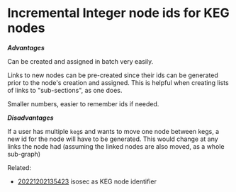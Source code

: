 # Incremental Integer node ids for KEG nodes

***Advantages***

Can be created and assigned in batch very easily.

Links to new nodes can be pre-created since their ids can be generated prior to the node's creation and assigned. This is helpful when creating lists of links to "sub-sections", as one does.

Smaller numbers, easier to remember ids if needed.

***Disadvantages***

If a user has multiple `keg`s and wants to move one node between kegs, a new id for the node will have to be generated. This would change at any links the node had (assuming the linked nodes are also moved, as a whole sub-graph)


Related:

* [20221202135423](../20221202135423/README.md) isosec as KEG node identifier
